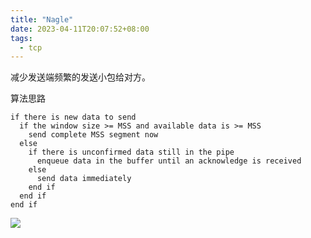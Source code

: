 ```yaml
---
title: "Nagle"
date: 2023-04-11T20:07:52+08:00
tags:
  - tcp
---
```


减少发送端频繁的发送小包给对方。

算法思路

```
if there is new data to send
  if the window size >= MSS and available data is >= MSS
    send complete MSS segment now
  else
    if there is unconfirmed data still in the pipe
      enqueue data in the buffer until an acknowledge is received
    else
      send data immediately
    end if
  end if
end if
```

![](https://p1-jj.byteimg.com/tos-cn-i-t2oaga2asx/gold-user-assets/2019/4/23/16a49eab67e29995~tplv-t2oaga2asx-zoom-in-crop-mark:3024:0:0:0.awebp)
